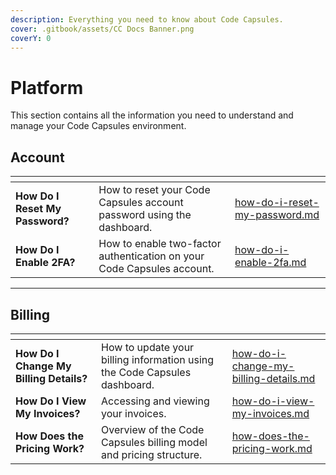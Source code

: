 ```yaml
---
description: Everything you need to know about Code Capsules.
cover: .gitbook/assets/CC Docs Banner.png
coverY: 0
---
```


# Platform

This section contains all the information you need to understand and manage your Code Capsules environment.

## Account

<table data-card-size="large" data-view="cards"><thead><tr><th></th><th></th><th data-hidden data-card-target data-type="content-ref"></th></tr></thead><tbody><tr><td><strong>How Do I Reset My Password?</strong></td><td>How to reset your Code Capsules account password using the dashboard.</td><td><a href="account/how-do-i-reset-my-password.md">how-do-i-reset-my-password.md</a></td></tr><tr><td><strong>How Do I Enable 2FA?</strong></td><td>How to enable two-factor authentication on your Code Capsules account.</td><td><a href="account/how-do-i-enable-2fa.md">how-do-i-enable-2fa.md</a></td></tr></tbody></table>

***

## Billing

<table data-card-size="large" data-view="cards"><thead><tr><th></th><th></th><th data-hidden data-card-target data-type="content-ref"></th></tr></thead><tbody><tr><td><strong>How Do I Change My Billing Details?</strong></td><td>How to update your billing information using the Code Capsules dashboard.</td><td><a href="billing/how-do-i-change-my-billing-details.md">how-do-i-change-my-billing-details.md</a></td></tr><tr><td><strong>How Do I View My Invoices?</strong></td><td>Accessing and viewing your invoices.</td><td><a href="billing/how-do-i-view-my-invoices.md">how-do-i-view-my-invoices.md</a></td></tr><tr><td><strong>How Does the Pricing Work?</strong></td><td>Overview of the Code Capsules billing model and pricing structure.</td><td><a href="billing/how-does-the-pricing-work.md">how-does-the-pricing-work.md</a></td></tr></tbody></table>
